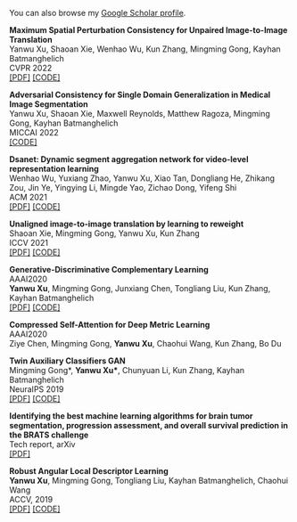 

You can also browse my <a href="https://scholar.google.com/citations?user=NOEyacoAAAAJ&hl=en" target="_blank">Google Scholar profile</a>.
<br />

<div class="media">
    <div class="media-body">
       <p class="media-heading">
          <strong>Maximum Spatial Perturbation Consistency for Unpaired Image-to-Image Translation
</strong><br />
          Yanwu Xu, Shaoan Xie, Wenhao Wu, Kun Zhang, Mingming Gong, Kayhan Batmanghelich<br />
          CVPR 2022<br />
          <a href="https://arxiv.org/abs/2203.12707">[PDF]</a> <a href="https://github.com/batmanlab/MSPC">[CODE]</a><br />
       </p>
    </div>
</div>

<div class="media">
    <div class="media-body">
       <p class="media-heading">
          <strong>Adversarial Consistency for Single Domain Generalization in Medical Image Segmentation
</strong><br />
          Yanwu Xu, Shaoan Xie, Maxwell Reynolds, Matthew Ragoza, Mingming Gong, Kayhan Batmanghelich<br />
          MICCAI 2022<br />
          <a href="https://github.com/batmanlab/Adversarial-Single-Domain-Generalization">[CODE]</a><br />
       </p>
    </div>
</div>

<div class="media">
    <div class="media-body">
       <p class="media-heading">
          <strong>Dsanet: Dynamic segment aggregation network for video-level representation learning
</strong><br />
          Wenhao Wu, Yuxiang Zhao, Yanwu Xu, Xiao Tan, Dongliang He, Zhikang Zou, Jin Ye, Yingying Li, Mingde Yao, Zichao Dong, Yifeng Shi<br />
          ACM 2021<br />
          <a href="https://arxiv.org/pdf/2105.12085.pdf">[PDF]</a> <a href="https://github.com/whwu95/DSANet">[CODE]</a><br />
       </p>
    </div>
</div>

<div class="media">
    <div class="media-body">
       <p class="media-heading">
          <strong>Unaligned image-to-image translation by learning to reweight
</strong><br />
          Shaoan Xie, Mingming Gong, Yanwu Xu, Kun Zhang<br />
          ICCV 2021<br />
          <a href="https://openaccess.thecvf.com/content/ICCV2021/papers/Xie_Unaligned_Image-to-Image_Translation_by_Learning_to_Reweight_ICCV_2021_paper.pdf">[PDF]</a> <a href="https://github.com/Mid-Push/IrwGAN">[CODE]</a><br />
       </p>
    </div>
</div>

<div class="media">
    <div class="media-body">
       <p class="media-heading">
          <strong>Generative-Discriminative Complementary Learning</strong><br />
           AAAI2020 <br />
          <b>Yanwu Xu</b>, Mingming Gong, Junxiang Chen, Tongliang Liu, Kun Zhang, Kayhan Batmanghelich<br />
          <a href="https://arxiv.org/abs/1904.01612">[PDF]</a> <a href="https://github.com/xuyanwu/Complementary-GAN">[CODE]</a><br />
       </p>
    </div>
</div>
<div class="media">
    <div class="media-body">
       <p class="media-heading">
          <strong>Compressed Self-Attention for Deep Metric Learning</strong><br />
           AAAI2020 <br />
           Ziye Chen, Mingming Gong, <b>Yanwu Xu</b>, Chaohui Wang, Kun Zhang, Bo Du<br />
       </p>
    </div>
</div>

<div class="media">
    <div class="media-body">
       <p class="media-heading">
          <strong>Twin Auxiliary Classifiers GAN
</strong><br />
          Mingming Gong*, <b>Yanwu Xu*</b>, Chunyuan Li, Kun Zhang, Kayhan Batmanghelich<br />
          NeuraIPS 2019<br />
          <a href="https://papers.nips.cc/paper/8414-twin-auxilary-classifiers-gan">[PDF]</a> <a href="https://github.com/batmanlab/twin-auxiliary-classifiers-gan">[CODE]</a><br />
       </p>
    </div>
</div>
<div class="media">
    <div class="media-body">
       <p class="media-heading">
          <strong>Identifying the best machine learning algorithms for brain tumor segmentation, progression assessment, and overall survival prediction in the BRATS challenge</strong><br />
          Tech report, arXiv<br />
          <a href="https://arxiv.org/pdf/1811.02629.pdf">[PDF]</a> <br />
       </p>
    </div>
</div>
<div class="media">
    <div class="media-body">
       <p class="media-heading">
          <strong>Robust Angular Local Descriptor Learning</strong><br />
          <b>Yanwu Xu</b>, Mingming Gong, Tongliang Liu, Kayhan Batmanghelich, Chaohui Wang<br />
          ACCV, 2019<br />
          <a href="https://arxiv.org/abs/1901.07076">[PDF]</a> <a href="https://github.com/xuyanwu/RAL-Net">[CODE]</a><br />
       </p>
    </div>
</div>
<h3>
   
